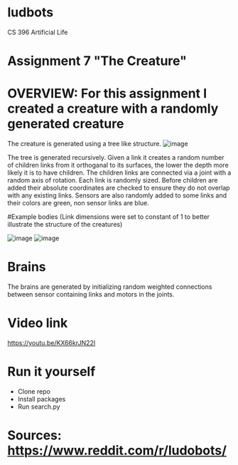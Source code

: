 # ludbots
CS 396 Artificial Life

# Assignment 7 "The Creature"

# OVERVIEW: For this assignment I created a creature with a randomly generated creature

The creature is generated using a tree like structure.
![image](https://user-images.githubusercontent.com/71994929/219985253-679fc2ae-9e22-400a-8149-31074bdc24b9.png)

The tree is generated recursively. Given a link it creates a random number of children links from it orthoganal to its surfaces, the lower the depth more likely it is to have children. The children links are connected via a joint with a random axis of rotation. Each link is randomly sized. Before children are added their absolute coordinates are checked to ensure they do not overlap with any existing links. Sensors are also randomly added to some links and their colors are green, non sensor links are blue.

#Example bodies (Link dimensions were set to constant of 1 to better illustrate the structure of the creatures)

![image](https://user-images.githubusercontent.com/71994929/219984596-b5018e4c-8165-41f3-bbaa-cbcd474611e7.png)
![image](https://user-images.githubusercontent.com/71994929/219984674-ba58ce83-8f07-4fed-b704-9db52cab1c14.png)

# Brains
The brains are generated by initializing random weighted connections between sensor containing links and motors in the joints.

# Video link
https://youtu.be/KX66krJN22I

# Run it yourself
- Clone repo
- Install packages
- Run search.py

# Sources: https://www.reddit.com/r/ludobots/


